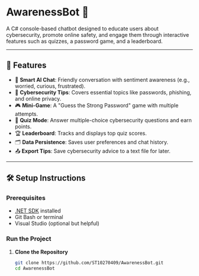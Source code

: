 ﻿# AwarenessBot 🤖
A C# console-based chatbot designed to educate users about cybersecurity, promote online safety, and engage them through interactive features such as quizzes, a password game, and a leaderboard.

---

## 🚀 Features

- 💬 **Smart AI Chat**: Friendly conversation with sentiment awareness (e.g., worried, curious, frustrated).
- 🔐 **Cybersecurity Tips**: Covers essential topics like passwords, phishing, and online privacy.
- 🎮 **Mini-Game**: A "Guess the Strong Password" game with multiple attempts.
- 🧠 **Quiz Mode**: Answer multiple-choice cybersecurity questions and earn points.
- 🏆 **Leaderboard**: Tracks and displays top quiz scores.
- 🗂 **Data Persistence**: Saves user preferences and chat history.
- 📤 **Export Tips**: Save cybersecurity advice to a text file for later.

---

## 🛠 Setup Instructions

### Prerequisites

- [.NET SDK](https://dotnet.microsoft.com/download) installed
- Git Bash or terminal
- Visual Studio (optional but helpful)

### Run the Project

1. **Clone the Repository**
   ```bash
   git clone https://github.com/ST10270409/AwarenessBot.git
   cd AwarenessBot
